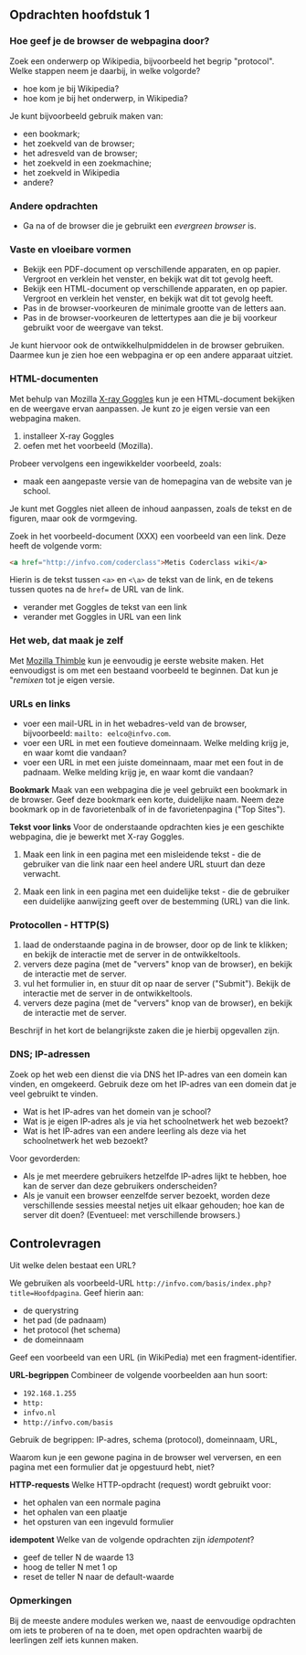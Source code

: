 ## Opdrachten hoofdstuk 1

### Hoe geef je de browser de webpagina door?

Zoek een onderwerp op Wikipedia, bijvoorbeeld het begrip "protocol". Welke stappen neem je daarbij, in welke volgorde?

* hoe kom je bij Wikipedia?
* hoe kom je bij het onderwerp, in Wikipedia?

Je kunt bijvoorbeeld gebruik maken van:

* een bookmark;
* het zoekveld van de browser;
* het adresveld van de browser;
* het zoekveld in een zoekmachine;
* het zoekveld in Wikipedia
* andere?

### Andere opdrachten

* Ga na of de browser die je gebruikt een *evergreen browser* is.

### Vaste en vloeibare vormen

* Bekijk een PDF-document op verschillende apparaten, en op papier. Vergroot en verklein het venster, en bekijk wat dit tot gevolg heeft.
* Bekijk een HTML-document op verschillende apparaten, en op papier. Vergroot en verklein het venster, en bekijk wat dit tot gevolg heeft.
* Pas in de browser-voorkeuren de minimale grootte van de letters aan.
* Pas in de browser-voorkeuren de lettertypes aan die je bij voorkeur gebruikt voor de weergave van tekst.

Je kunt hiervoor ook de ontwikkelhulpmiddelen in de browser gebruiken. Daarmee kun je zien hoe een webpagina er op een andere apparaat uitziet.

### HTML-documenten

Met behulp van Mozilla [X-ray Goggles](https://goggles.mozilla.org/) kun je een HTML-document bekijken en de weergave ervan aanpassen. Je kunt zo je eigen versie van een webpagina maken.

1. installeer X-ray Goggles
2. oefen met het voorbeeld (Mozilla).

Probeer vervolgens een ingewikkelder voorbeeld, zoals:

* maak een aangepaste versie van de homepagina van de website van je school.

Je kunt met Goggles niet alleen de inhoud aanpassen, zoals de tekst en de figuren, maar ook de vormgeving.

Zoek in het voorbeeld-document (XXX) een voorbeeld van een link. Deze heeft de volgende vorm:

```html
<a href="http://infvo.com/coderclass">Metis Coderclass wiki</a>
```

Hierin is de tekst tussen `<a>` en `<\a>` de tekst van de link, en de tekens tussen quotes na de `href=` de URL van de link.

* verander met Goggles de tekst van een link
* verander met Goggles in URL van een link


### Het web, dat maak je zelf

Met [Mozilla Thimble](https://thimble.mozilla.org/nl/) kun je eenvoudig je eerste website maken. Het eenvoudigst is om met een bestaand voorbeeld te beginnen. Dat kun je "*remixen* tot je eigen versie.

### URLs en links

* voer een mail-URL in in het webadres-veld van de browser, bijvoorbeeld: `mailto: eelco@infvo.com`.
* voer een URL in met een foutieve domeinnaam. Welke melding krijg je, en waar komt die vandaan?
* voer een URL in met een juiste domeinnaam, maar met een fout in de padnaam. Welke melding krijg je, en waar komt die vandaan?

**Bookmark** Maak van een webpagina die je veel gebruikt een bookmark in de browser. Geef deze bookmark een korte, duidelijke naam. Neem deze bookmark op in de favorietenbalk of in de favorietenpagina ("Top Sites").

**Tekst voor links** Voor de onderstaande opdrachten kies je een geschikte webpagina, die je bewerkt met X-ray Goggles.

1. Maak een link in een pagina met een misleidende tekst - die de gebruiker van die link naar een heel andere URL stuurt dan deze verwacht.

2. Maak een link in een pagina met een duidelijke tekst - die de gebruiker een duidelijke aanwijzing geeft over de bestemming (URL) van die link.

### Protocollen - HTTP(S)

1. laad de onderstaande pagina in de browser, door op de link te klikken; en bekijk de interactie met de server in de ontwikkeltools.
2. ververs deze pagina (met de "ververs" knop van de browser), en bekijk de interactie met de server.
3. vul het formulier in, en stuur dit op naar de server ("Submit"). Bekijk de interactie met de server in de ontwikkeltools.
4. ververs deze pagina (met de "ververs" knop van de browser), en bekijk de interactie met de server.

Beschrijf in het kort de belangrijkste zaken die je hierbij opgevallen zijn.

### DNS; IP-adressen

Zoek op het web een dienst die via DNS het IP-adres van een domein kan vinden, en omgekeerd. Gebruik deze om het IP-adres van een domein dat je veel gebruikt te vinden.

* Wat is het IP-adres van het domein van je school?
* Wat is je eigen IP-adres als je via het schoolnetwerk het web bezoekt?
* Wat is het IP-adres van een andere leerling als deze via het schoolnetwerk het web bezoekt?

Voor gevorderden:

* Als je met meerdere gebruikers hetzelfde IP-adres lijkt te hebben, hoe kan de server dan deze gebruikers onderscheiden?
* Als je vanuit een browser eenzelfde server bezoekt, worden deze verschillende sessies meestal netjes uit elkaar gehouden; hoe kan de server dit doen? (Eventueel: met verschillende browsers.)

## Controlevragen

Uit welke delen bestaat een URL?

We gebruiken als voorbeeld-URL `http://infvo.com/basis/index.php?title=Hoofdpagina`. Geef hierin aan:

* de querystring
* het pad (de padnaam)
* het protocol (het schema)
* de domeinnaam

Geef een voorbeeld van een URL (in WikiPedia) met een fragment-identifier.

**URL-begrippen** Combineer de volgende voorbeelden aan hun soort:

* `192.168.1.255`
* `http:`
* `infvo.nl`
* `http://infvo.com/basis`


Gebruik de begrippen: IP-adres, schema (protocol), domeinnaam, URL, 

Waarom kun je een gewone pagina in de browser wel verversen, en een pagina met een formulier dat je opgestuurd hebt, niet? 

**HTTP-requests** Welke HTTP-opdracht (request) wordt gebruikt voor:

* het ophalen van een normale pagina
* het ophalen van een plaatje
* het opsturen van een ingevuld formulier

**idempotent** Welke van de volgende opdrachten zijn *idempotent*?

* geef de teller N de waarde 13
* hoog de teller N met 1 op
* reset de teller N naar de default-waarde

### Opmerkingen

Bij de meeste andere modules werken we, naast de eenvoudige opdrachten om iets te proberen of na te doen, met open opdrachten waarbij de leerlingen zelf iets kunnen maken.

